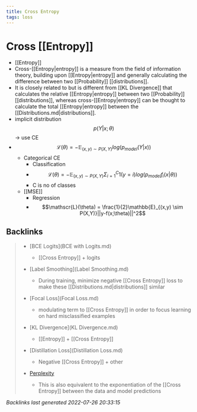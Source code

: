 ```yaml
---
title: Cross Entropy
tags: loss
---
```


# Cross [[Entropy]]
- [[Entropy]]
- Cross-[[Entropy|entropy]] is a measure from the field of information theory, building upon [[Entropy|entropy]] and generally calculating the difference between two [[Probability]] [[distributions]]. 
- It is closely related to but is different from [[KL Divergence]] that calculates the relative [[Entropy|entropy]] between two [[Probability]] [[distributions]], whereas cross-[[Entropy|entropy]] can be thought to calculate the total [[Entropy|entropy]] between the [[Distributions.md|distributions]].
- implicit distribution $$p(Y|x;\theta)$$ -> use CE
- $$\mathscr{L}(\theta) = -\mathbb{E}_{(x,y) \sim P(X,Y)} log (p_{model}(Y|x))$$
	- Categorical CE
		- Classification
		- $$\mathscr{L}(\theta) = -\mathbb{E}_{(x,y) \sim P(X,Y)} \Sigma_{i=1}^C 1(y=i)log (p_{model}f_i(x|\theta))$$
		- C is no of classes
	- [[MSE]]
		- Regression
		- $$\mathscr{L}(\theta) = \frac{1}{2}\mathbb{E}_{(x,y) \sim P(X,Y)}||y-f(x;\theta)||^2$$


































































































## Backlinks

> - [BCE Logits](BCE with Logits.md)
>   - [[Cross Entropy]] + logits
>    
> - [Label Smoothing](Label Smoothing.md)
>   - During training, minimize negative [[Cross Entropy]] loss to make these [[Distributions.md|distributions]] similar
>    
> - [Focal Loss](Focal Loss.md)
>   - modulating term to [[Cross Entropy]] in order to focus learning on hard misclassified examples
>    
> - [KL Divergence](KL Divergence.md)
>   - [[Entropy]] + [[Cross Entropy]]
>    
> - [Distillation Loss](Distillation Loss.md)
>   - Negative [[Cross Entropy]] + other
>    
> - [Perplexity](Perplexity.md)
>   - This is also equivalent to the exponentiation of the [[Cross Entropy]] between the data and model predictions

_Backlinks last generated 2022-07-26 20:33:15_
